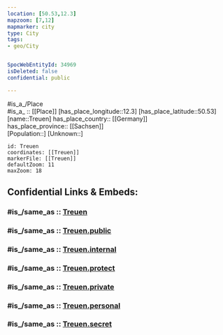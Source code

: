 ```yaml
---
location: [50.53,12.3] 
mapzoom: [7,12] 
mapmarker: city 
type: City
tags:
- geo/City


SpocWebEntityId: 34969
isDeleted: false
confidential: public

---
```

#is_a_/Place  
#is_a_ :: [[Place]] 
[has_place_longitude::12.3] 
[has_place_latitude::50.53] 
[name::Treuen] 
has_place_country:: [[Germany]]  
has_place_province:: [[Sachsen]]  
[Population::] 
[Unknown::] 


```leaflet
id: Treuen
coordinates: [[Treuen]] 
markerFile: [[Treuen]] 
defaultZoom: 11 
maxZoom: 18
```


## Confidential Links & Embeds: 

### #is_/same_as :: [Treuen](/_Standards/Earth/Continent/Europe/Europe~Central/Germany/Germany~East/Sachsen/counties~Sachsen/Vogtlandkreis/cities~Vogtlandkreis/Treuen_Neuensalz/City/Treuen.md) 

### #is_/same_as :: [Treuen.public](/_public/Earth/Continent/Europe/Europe~Central/Germany/Germany~East/Sachsen/counties~Sachsen/Vogtlandkreis/cities~Vogtlandkreis/Treuen_Neuensalz/City/Treuen.public.md) 

### #is_/same_as :: [Treuen.internal](/_internal/Earth/Continent/Europe/Europe~Central/Germany/Germany~East/Sachsen/counties~Sachsen/Vogtlandkreis/cities~Vogtlandkreis/Treuen_Neuensalz/City/Treuen.internal.md) 

### #is_/same_as :: [Treuen.protect](/_protect/Earth/Continent/Europe/Europe~Central/Germany/Germany~East/Sachsen/counties~Sachsen/Vogtlandkreis/cities~Vogtlandkreis/Treuen_Neuensalz/City/Treuen.protect.md) 

### #is_/same_as :: [Treuen.private](/_private/Earth/Continent/Europe/Europe~Central/Germany/Germany~East/Sachsen/counties~Sachsen/Vogtlandkreis/cities~Vogtlandkreis/Treuen_Neuensalz/City/Treuen.private.md) 

### #is_/same_as :: [Treuen.personal](/_personal/Earth/Continent/Europe/Europe~Central/Germany/Germany~East/Sachsen/counties~Sachsen/Vogtlandkreis/cities~Vogtlandkreis/Treuen_Neuensalz/City/Treuen.personal.md) 

### #is_/same_as :: [Treuen.secret](/_secret/Earth/Continent/Europe/Europe~Central/Germany/Germany~East/Sachsen/counties~Sachsen/Vogtlandkreis/cities~Vogtlandkreis/Treuen_Neuensalz/City/Treuen.secret.md)

